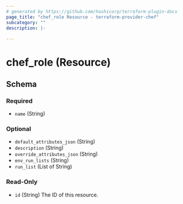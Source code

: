 ```yaml
---
# generated by https://github.com/hashicorp/terraform-plugin-docs
page_title: "chef_role Resource - terraform-provider-chef"
subcategory: ""
description: |-
  
---
```


# chef_role (Resource)





<!-- schema generated by tfplugindocs -->
## Schema

### Required

- `name` (String)

### Optional

- `default_attributes_json` (String)
- `description` (String)
- `override_attributes_json` (String)
- `env_run_lists` (String)
- `run_list` (List of String)

### Read-Only

- `id` (String) The ID of this resource.



